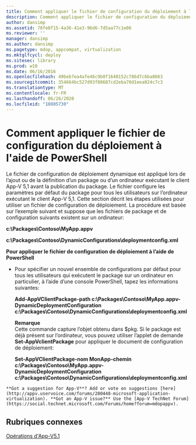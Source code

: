 ```yaml
---
title: Comment appliquer le fichier de configuration du déploiement à l'aide de PowerShell
description: Comment appliquer le fichier de configuration du déploiement à l'aide de PowerShell
author: dansimp
ms.assetid: 78fe0f15-4a36-41e3-96d6-7d5aa77c1e06
ms.reviewer: ''
manager: dansimp
ms.author: dansimp
ms.pagetype: mdop, appcompat, virtualization
ms.mktglfcycl: deploy
ms.sitesec: library
ms.prod: w10
ms.date: 06/16/2016
ms.openlocfilehash: 49beb7ea4afe46c9b0f1640152c786d7c6ba8663
ms.sourcegitcommit: 354664bc527d93f80687cd2eba70d1eea024c7c3
ms.translationtype: MT
ms.contentlocale: fr-FR
ms.lasthandoff: 06/26/2020
ms.locfileid: "10805730"
---
```

# Comment appliquer le fichier de configuration du déploiement à l'aide de PowerShell


Le fichier de configuration de déploiement dynamique est appliqué lors de l’ajout ou de la définition d’un package ou d’un ordinateur exécutant le client App-V 5,1 avant la publication du package. Le fichier configure les paramètres par défaut du package pour tous les utilisateurs sur l’ordinateur exécutant le client App-V 5,1. Cette section décrit les étapes utilisées pour utiliser un fichier de configuration de déploiement. La procédure est basée sur l’exemple suivant et suppose que les fichiers de package et de configuration suivants existent sur un ordinateur:

**c:\\Packages\\Contoso\\MyApp.appv**

**c:\\Packages\\Contoso\\DynamicConfigurations\\deploymentconfig.xml**

**Pour appliquer le fichier de configuration de déploiement à l’aide de PowerShell**

-   Pour spécifier un nouvel ensemble de configurations par défaut pour tous les utilisateurs qui exécutent le package sur un ordinateur en particulier, à l’aide d’une console PowerShell, tapez les informations suivantes:

    **Add-AppVClientPackage-path c:\\Packages\\Contoso\\MyApp.appv-DynamicDeploymentConfiguration c:\\Packages\\Contoso\\DynamicConfigurations\\deploymentconfig.xml**

    **Remarque**  
    Cette commande capture l’objet obtenu dans $pkg. Si le package est déjà présent sur l’ordinateur, vous pouvez utiliser l’applet de demande **Set-AppVclientPackage** pour appliquer le document de configuration de déploiement:

    **Set-AppVClientPackage-nom MonApp-chemin c:\\Packages\\Contoso\\MyApp.appv-DynamicDeploymentConfiguration c:\\Packages\\Contoso\\DynamicConfigurations\\deploymentconfig.xml**



~~~
**Got a suggestion for App-V**? Add or vote on suggestions [here](http://appv.uservoice.com/forums/280448-microsoft-application-virtualization). **Got an App-V issue?** Use the [App-V TechNet Forum](https://social.technet.microsoft.com/Forums/home?forum=mdopappv).
~~~

## Rubriques connexes


[Opérations d'App-V5.1](operations-for-app-v-51.md)









